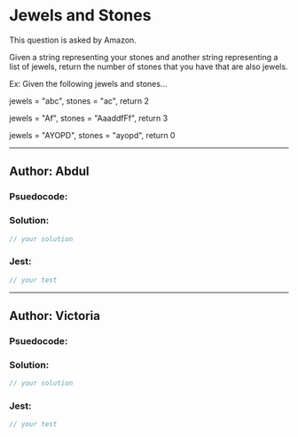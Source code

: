 # Jewels and Stones

This question is asked by Amazon. 

Given a string representing your stones and 
another string representing a list of jewels, 
return the number of stones that you have that are also jewels.

Ex: Given the following jewels and stones...

jewels = "abc", stones = "ac", return 2

jewels = "Af", stones = "AaaddfFf", return 3

jewels = "AYOPD", stones = "ayopd", return 0

---

## Author: Abdul

### Psuedocode:


### Solution:

```js
// your solution
```

### Jest:

```js
// your test
```

---
## Author: Victoria

### Psuedocode:

### Solution:

```js
// your solution
```

### Jest:

```js
// your test
```